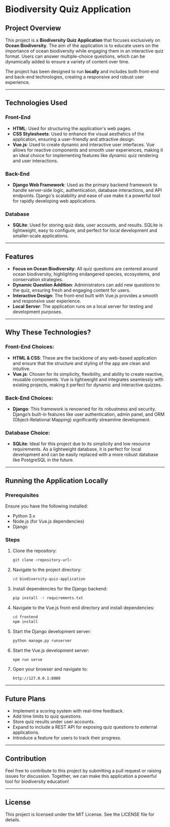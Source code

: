 # Biodiversity Quiz Application

## Project Overview
This project is a **Biodiversity Quiz Application** that focuses exclusively on **Ocean Biodiversity**. The aim of the application is to educate users on the importance of ocean biodiversity while engaging them in an interactive quiz format. Users can answer multiple-choice questions, which can be dynamically added to ensure a variety of content over time.

The project has been designed to run **locally** and includes both front-end and back-end technologies, creating a responsive and robust user experience.

---

## Technologies Used

### Front-End
- **HTML**: Used for structuring the application's web pages.
- **CSS Stylesheets**: Used to enhance the visual aesthetics of the application, ensuring a user-friendly and attractive design.
- **Vue.js**: Used to create dynamic and interactive user interfaces. Vue allows for reactive components and smooth user experiences, making it an ideal choice for implementing features like dynamic quiz rendering and user interactions.

### Back-End
- **Django Web Framework**: Used as the primary backend framework to handle server-side logic, authentication, database interactions, and API endpoints. Django's scalability and ease of use make it a powerful tool for rapidly developing web applications.

### Database
- **SQLite**: Used for storing quiz data, user accounts, and results. SQLite is lightweight, easy to configure, and perfect for local development and smaller-scale applications.

---

## Features
- **Focus on Ocean Biodiversity**: All quiz questions are centered around ocean biodiversity, highlighting endangered species, ecosystems, and conservation strategies.
- **Dynamic Question Addition**: Administrators can add new questions to the quiz, ensuring fresh and engaging content for users.
- **Interactive Design**: The front-end built with Vue.js provides a smooth and responsive user experience.
- **Local Server**: The application runs on a local server for testing and development purposes.

---

## Why These Technologies?

### Front-End Choices:
- **HTML & CSS**: These are the backbone of any web-based application and ensure that the structure and styling of the app are clean and intuitive.
- **Vue.js**: Chosen for its simplicity, flexibility, and ability to create reactive, reusable components. Vue is lightweight and integrates seamlessly with existing projects, making it perfect for dynamic and interactive quizzes.

### Back-End Choices:
- **Django**: This framework is renowned for its robustness and security. Django’s built-in features like user authentication, admin panel, and ORM (Object-Relational Mapping) significantly streamline development.

### Database Choice:
- **SQLite**: Ideal for this project due to its simplicity and low resource requirements. As a lightweight database, it is perfect for local development and can be easily replaced with a more robust database like PostgreSQL in the future.

---

## Running the Application Locally

### Prerequisites
Ensure you have the following installed:
- Python 3.x
- Node.js (for Vue.js dependencies)
- Django

### Steps
1. Clone the repository:
   ```bash
   git clone <repository-url>
   ```
2. Navigate to the project directory:
   ```bash
   cd biodiversity-quiz-application
   ```
3. Install dependencies for the Django backend:
   ```bash
   pip install -r requirements.txt
   ```
4. Navigate to the Vue.js front-end directory and install dependencies:
   ```bash
   cd frontend
   npm install
   ```
5. Start the Django development server:
   ```bash
   python manage.py runserver
   ```
6. Start the Vue.js development server:
   ```bash
   npm run serve
   ```
7. Open your browser and navigate to:
   ```
   http://127.0.0.1:8000
   ```

---

## Future Plans
- Implement a scoring system with real-time feedback.
- Add time limits to quiz questions.
- Store quiz results under user accounts.
- Expand to include a REST API for exposing quiz questions to external applications.
- Introduce a feature for users to track their progress.

---

## Contribution
Feel free to contribute to this project by submitting a pull request or raising issues for discussion. Together, we can make this application a powerful tool for biodiversity education!

---

## License
This project is licensed under the MIT License. See the LICENSE file for details.

